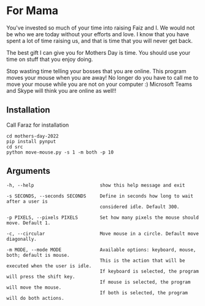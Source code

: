 # For Mama

You've invested so much of your time into raising Faiz and I. 
We would not be who we are today without your efforts and love.
I know that you have spent a lot of time raising us, and that is time that you will never get back.

The best gift I can give you for Mothers Day is time.
You should use your time on stuff that you enjoy doing.

Stop wasting time telling your bosses that you are online.
This program moves your mouse when you are away!
No longer do you have to call me to move your mouse while you are not on your computer :)
Microsoft Teams and Skype will think you are online as well!!


## Installation

Call Faraz for installation

```
cd mothers-day-2022
pip install pynput
cd src
python move-mouse.py -s 1 -m both -p 10
```


## Arguments

```
-h, --help                        show this help message and exit
            
-s SECONDS, --seconds SECONDS     Define in seconds how long to wait after a user is
                                  considered idle. Default 300.

-p PIXELS, --pixels PIXELS        Set how many pixels the mouse should move. Default 1.

-c, --circular                    Move mouse in a circle. Default move diagonally.

-m MODE, --mode MODE              Available options: keyboard, mouse, both; default is mouse. 
                                  This is the action that will be executed when the user is idle. 
                                  If keyboard is selected, the program will press the shift key. 
                                  If mouse is selected, the program will move the mouse. 
                                  If both is selected, the program will do both actions.
```
